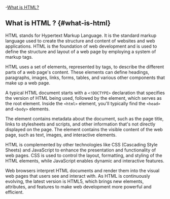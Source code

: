 -[What is HTML?](#what-is-html)
## What is HTML ? {#what-is-html}
HTML stands for Hypertext Markup Language. It is the standard markup language used to create the structure and content of websites and web applications. HTML is the foundation of web development and is used to define the structure and layout of a web page by employing a system of markup tags.

HTML uses a set of elements, represented by tags, to describe the different parts of a web page's content. These elements can define headings, paragraphs, images, links, forms, tables, and various other components that make up a web page.

A typical HTML document starts with a ```<!DOCTYPE>``` declaration that specifies the version of HTML being used, followed by the <html> element, which serves as the root element. Inside the ```<html>``` element, you'll typically find the ```<head>``` and ```<body>``` elements.

The <head> element contains metadata about the document, such as the page title, links to stylesheets and scripts, and other information that's not directly displayed on the page. The <body> element contains the visible content of the web page, such as text, images, and interactive elements.

HTML is complemented by other technologies like CSS (Cascading Style Sheets) and JavaScript to enhance the presentation and functionality of web pages. CSS is used to control the layout, formatting, and styling of the HTML elements, while JavaScript enables dynamic and interactive features.

Web browsers interpret HTML documents and render them into the visual web pages that users see and interact with. As HTML is continuously evolving, the latest version is HTML5, which brings new elements, attributes, and features to make web development more powerful and efficient.
